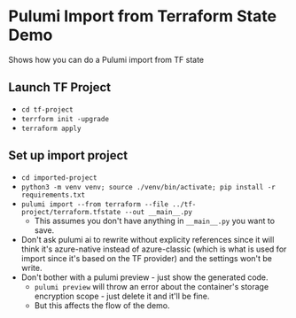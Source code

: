 # Pulumi Import from Terraform State Demo
Shows how you can do a Pulumi import from TF state

## Launch TF Project
* `cd tf-project`
* `terrform init -upgrade`
* `terraform apply`

## Set up import project
* `cd imported-project`
* `python3 -m venv venv; source ./venv/bin/activate; pip install -r requirements.txt`
* `pulumi import --from terraform --file ../tf-project/terraform.tfstate --out __main__.py`
  * This assumes you don't have anything in `__main__.py` you want to save.
* Don't ask pulumi ai to rewrite without explicity references since it will think it's azure-native instead of azure-classic (which is what is used for import since it's based on the TF provider) and the settings won't be write.
* Don't bother with a pulumi preview - just show the generated code.
  * `pulumi preview` will throw an error about the container's storage encryption scope - just delete it and it'll be fine.
  * But this affects the flow of the demo.
